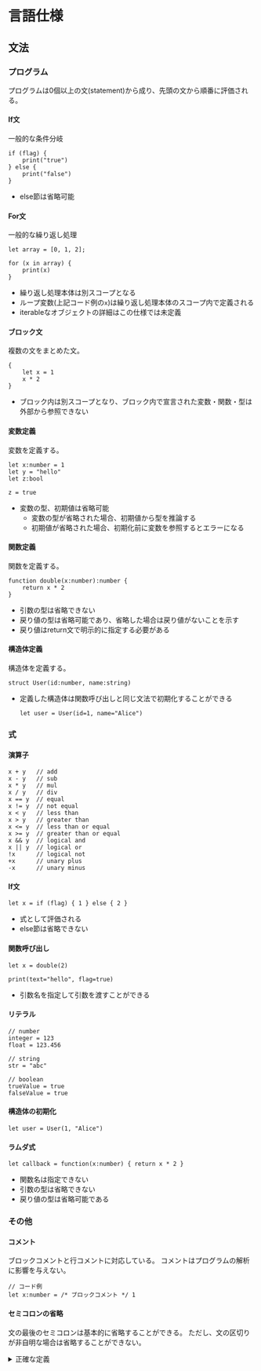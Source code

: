 # 言語仕様

## 文法

### プログラム

プログラムは0個以上の文(statement)から成り、先頭の文から順番に評価される。

#### If文

一般的な条件分岐

```text
if (flag) {
    print("true")
} else {
    print("false")
}
```

- else節は省略可能

#### For文

一般的な繰り返し処理

```text
let array = [0, 1, 2];

for (x in array) {
    print(x)
}
```

- 繰り返し処理本体は別スコープとなる
- ループ変数(上記コード例の`x`)は繰り返し処理本体のスコープ内で定義される
- iterableなオブジェクトの詳細はこの仕様では未定義

#### ブロック文

複数の文をまとめた文。

```text
{
    let x = 1
    x * 2
} 
```

- ブロック内は別スコープとなり、ブロック内で宣言された変数・関数・型は外部から参照できない

#### 変数定義

変数を定義する。

```text
let x:number = 1
let y = "hello"
let z:bool

z = true
```

- 変数の型、初期値は省略可能
    - 変数の型が省略された場合、初期値から型を推論する
    - 初期値が省略された場合、初期化前に変数を参照するとエラーになる

#### 関数定義

関数を定義する。

```text
function double(x:number):number {
    return x * 2
}
```

- 引数の型は省略できない
- 戻り値の型は省略可能であり、省略した場合は戻り値がないことを示す
- 戻り値はreturn文で明示的に指定する必要がある

#### 構造体定義

構造体を定義する。

```text
struct User(id:number, name:string)
```

- 定義した構造体は関数呼び出しと同じ文法で初期化することができる

    ```text
    let user = User(id=1, name="Alice")
    ``` 

### 式

#### 演算子

```text
x + y   // add
x - y   // sub
x * y   // mul
x / y   // div
x == y  // equal
x != y  // not equal
x < y   // less than
x > y   // greater than
x <= y  // less than or equal
x >= y  // greater than or equal
x && y  // logical and
x || y  // logical or
!x      // logical not
+x      // unary plus
-x      // unary minus
```

#### If文

```text
let x = if (flag) { 1 } else { 2 }
```

- 式として評価される
- else節は省略できない

#### 関数呼び出し

```text
let x = double(2)

print(text="hello", flag=true)
```

- 引数名を指定して引数を渡すことができる

#### リテラル

```text
// number
integer = 123
float = 123.456

// string
str = "abc" 

// boolean
trueValue = true
falseValue = true
```

#### 構造体の初期化

```text
let user = User(1, "Alice")
```

#### ラムダ式

```text
let callback = function(x:number) { return x * 2 }
```

- 関数名は指定できない
- 引数の型は省略できない
- 戻り値の型は省略可能である


### その他

#### コメント

ブロックコメントと行コメントに対応している。
コメントはプログラムの解析に影響を与えない。

```text
// コード例
let x:number = /* ブロックコメント */ 1
```


#### セミコロンの省略

文の最後のセミコロンは基本的に省略することができる。
ただし、文の区切りが非自明な場合は省略することができない。

<details>
    <summary>正確な定義</summary>

以下の条件の場合、セミコロンを省略できる。
- 文の直後に改行がある
- 文の末尾または直後に `}` がある
- プログラム全体の最後の文である

省略できない例
- 式文が同一行内に連続している: `x=1 y=2` -> `x=1; y=2`

</details>



